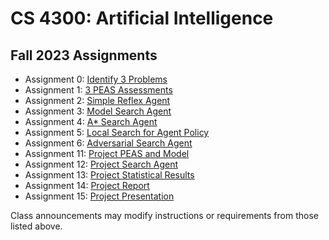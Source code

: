 CS 4300: Artificial Intelligence
===============================================

Fall 2023 Assignments
-----------------------

* Assignment 0: [Identify 3 Problems](assignment_000.php)
* Assignment 1: [3 PEAS Assessments](assignment_010.php)
* Assignment 2: [Simple Reflex Agent](assignment_020.php)
* Assignment 3: [Model Search Agent](assignment_030.php)
* Assignment 4: [A* Search Agent](assignment_040.php)
* Assignment 5: [Local Search for Agent Policy ](assignment_050.php)
* Assignment 6: [Adversarial Search Agent](assignment_060.php)
* Assignment 11: [Project PEAS and Model](assignment_110.php)
* Assignment 12: [Project Search Agent](assignment_120.php)
* Assignment 13: [Project Statistical Results](assignment_130.php)
* Assignment 14: [Project Report](assignment_140.php)
* Assignment 15: [Project Presentation](assignment_150.php)

Class announcements may modify instructions or requirements 
from those listed above.

